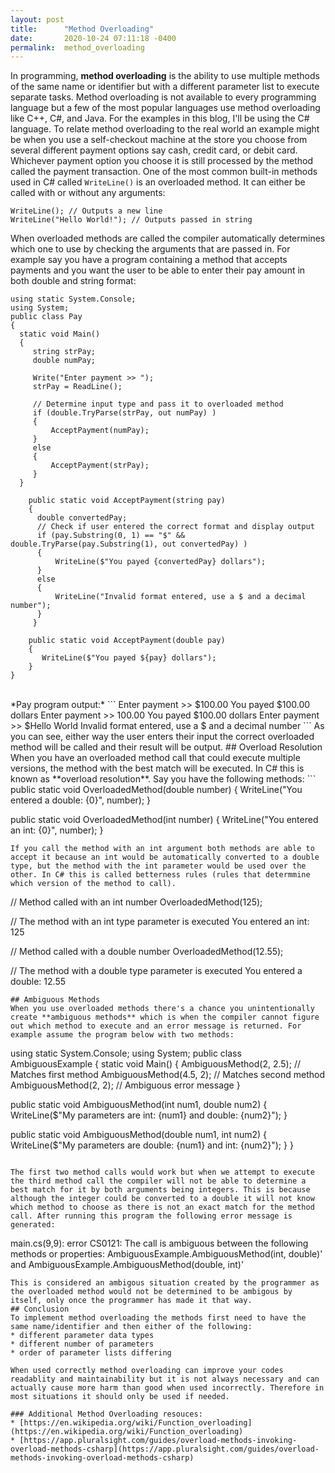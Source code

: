 ```yaml
---
layout: post
title:      "Method Overloading"
date:       2020-10-24 07:11:18 -0400
permalink:  method_overloading
---
```



In programming, **method overloading** is the ability to use multiple methods of the same name or identifier but with a different parameter list to execute separate tasks. Method overloading is not available to every programming language but a few of the most popular languages use method overloading like C++, C#, and Java. For the examples in this blog, I'll be using the C# language. To relate method overloading to the real world an example might be when you use a self-checkout machine at the store you choose from several different payment options say cash, credit card, or debit card. Whichever payment option you choose it is still processed by the method called the payment transaction. One of the most common built-in methods used in C# called  `WriteLine()`  is an overloaded method. It can either be called with or without any arguments:
```
WriteLine(); // Outputs a new line
WriteLine("Hello World!"); // Outputs passed in string
```
When overloaded methods are called the compiler automatically determines which one to use by checking the arguments that are passed in. For example say you have a program containing a method that accepts payments and you want the user to be able to enter their pay amount in both double and string format:
```
using static System.Console;
using System;
public class Pay
{
  static void Main()
  {
     string strPay;
     double numPay;
		
     Write("Enter payment >> ");
	 strPay = ReadLine();
		
     // Determine input type and pass it to overloaded method
	 if (double.TryParse(strPay, out numPay) )
	 {
		 AcceptPayment(numPay);
	 }
	 else
	 {
		 AcceptPayment(strPay);
	 }
  }
	
    public static void AcceptPayment(string pay)
    {
	  double convertedPay;
      // Check if user entered the correct format and display output
	  if (pay.Substring(0, 1) == "$" && double.TryParse(pay.Substring(1), out convertedPay) )
	  {
		  WriteLine($"You payed {convertedPay} dollars");
	  }
      else
	  {
		  WriteLine("Invalid format entered, use a $ and a decimal number");
	  }
	 }

    public static void AcceptPayment(double pay)
    {
       WriteLine($"You payed ${pay} dollars");
    }
}
```
<br>
*Pay program output:*
```
Enter payment >> $100.00
You payed $100.00 dollars
Enter payment >> 100.00
You payed $100.00 dollars
Enter payment >> $Hello World
Invalid format entered, use a $ and a decimal number
```
As you can see, either way the user enters their input the correct overloaded method will be called and their result will be output. 
## Overload Resolution
When you have an overloaded method call that could execute multiple versions, the method with the best match will be executed. In C# this is known as **overload resolution**. Say you have the following methods:
```
public static void OverloadedMethod(double number)
{
   WriteLine("You entered a double: {0}", number);
}

public static void OverloadedMethod(int number)
{
   WriteLine("You entered an int: {0}", number);
}
```
If you call the method with an int argument both methods are able to accept it because an int would be automatically converted to a double type, but the method with the int parameter would be used over the other. In C# this is called betterness rules (rules that determmine which version of the method to call).
```
// Method called with an int number
OverloadedMethod(125); 

// The method with an int type parameter is executed
You entered an int: 125

// Method called with a double number
OverloadedMethod(12.55); 

// The method with a double type parameter is executed
You entered a double: 12.55
```
## Ambiguous Methods
When you use overloaded methods there's a chance you unintentionally create **ambiguous methods** which is when the compiler cannot figure out which method to execute and an error message is returned. For example assume the program below with two methods:
```
using static System.Console;
using System;
public class AmbiguousExample
{
  static void Main()
  {
     AmbiguousMethod(2, 2.5); // Matches first method
     AmbiguousMethod(4.5, 2); // Matches second method
     AmbiguousMethod(2, 2); // Ambiguous error message
  }

  public static void AmbiguousMethod(int num1, double num2) 
  {
     WriteLine($"My parameters are int: {num1} and double: {num2}");
  }
	 
  public static void AmbiguousMethod(double num1, int num2)
  {
     WriteLine($"My parameters are double: {num1} and int: {num2}");
  }
}
```

The first two method calls would work but when we attempt to execute the third method call the compiler will not be able to determine a best match for it by both arguments being integers. This is because although the integer could be converted to a double it will not know which method to choose as there is not an exact match for the method call. After running this program the following error message is generated:
```
 main.cs(9,9): error CS0121:  The call is ambiguous between the following methods or properties: 
 AmbiguousExample.AmbiguousMethod(int, double)' and AmbiguousExample.AmbiguousMethod(double, int)'
```
This is considered an ambigous situation created by the programmer as the overloaded method would not be determined to be ambigous by itself, only once the programmer has made it that way. 
## Conclusion
To implement method overloading the methods first need to have the same name/identifier and then either of the following:
* different parameter data types
* different number of parameters
* order of parameter lists differing

When used correctly method overloading can improve your codes readablity and maintainability but it is not always necessary and can actually cause more harm than good when used incorrectly. Therefore in most situations it should only be used if needed.

### Additional Method Overloading resouces:
* [https://en.wikipedia.org/wiki/Function_overloading](https://en.wikipedia.org/wiki/Function_overloading)
* [https://app.pluralsight.com/guides/overload-methods-invoking-overload-methods-csharp](https://app.pluralsight.com/guides/overload-methods-invoking-overload-methods-csharp)









